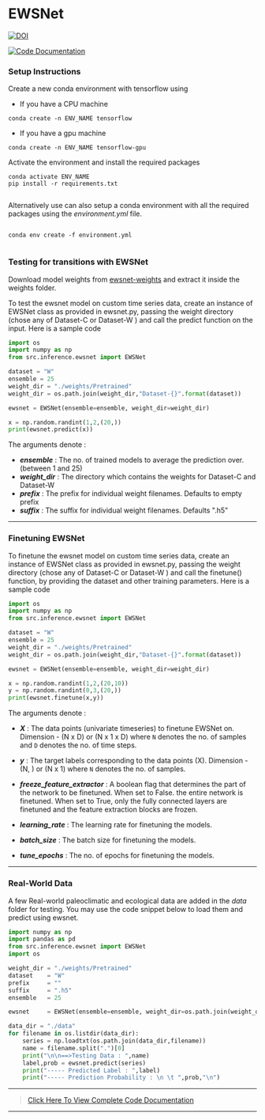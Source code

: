 # EWSNet 

[![DOI](https://zenodo.org/badge/338530625.svg)](https://zenodo.org/badge/latestdoi/338530625)

[![Code Documentation](https://readthedocs.org/projects/pip/badge/?style=for-the-badge)](https://ewsnet.readthedocs.io/en/latest/)


### Setup Instructions
Create a new conda environment with tensorflow using 
  - If you have a CPU machine
```shell
conda create -n ENV_NAME tensorflow
```
- If you have a gpu machine

```shell
conda create -n ENV_NAME tensorflow-gpu
```

Activate the environment and install  the required packages
```shell
conda activate ENV_NAME
pip install -r requirements.txt 
	   
```

Alternatively use can also setup a conda environment with all the required packages using the *environment.yml* file.
```shell

conda env create -f environment.yml
	   
```

### Testing for transitions with EWSNet
Download model weights from  [ewsnet-weights](https://drive.google.com/file/d/1-aY2MepouLQdMSNkYD6jgSedwFXB8BUP/view?usp=sharing "ewsnet-weights") and extract it inside the weights folder.

To test the ewsnet model on custom time series data, create an instance of EWSNet class as provided in ewsnet.py, passing the weight directory (chose any of Dataset-C or Dataset-W ) and call the predict function on the input. Here is a sample code 


```python
import os
import numpy as np
from src.inference.ewsnet import EWSNet

dataset = "W"
ensemble = 25
weight_dir = "./weights/Pretrained"
weight_dir = os.path.join(weight_dir,"Dataset-{}".format(dataset))

ewsnet = EWSNet(ensemble=ensemble, weight_dir=weight_dir)

x = np.random.randint(1,2,(20,))
print(ewsnet.predict(x))
```

The arguments denote :
- ***ensemble*** : The no. of trained models to average the prediction over. (between 1 and 25)
- ***weight_dir*** : The directory which contains the weights for Dataset-C and Dataset-W 
- ***prefix***         : The prefix for individual weight filenames. Defaults to empty prefix
- ***suffix***         : The suffix for individual weight filenames. Defaults ".h5"

----
### Finetuning EWSNet

To finetune the ewsnet model on custom time series data, create an instance of EWSNet class as provided in ewsnet.py, passing the weight directory (chose any of Dataset-C or Dataset-W ) and call the finetune() function, by providing the dataset and other training parameters. Here is a sample code 


```python
import os
import numpy as np
from src.inference.ewsnet import EWSNet

dataset = "W"
ensemble = 25
weight_dir = "./weights/Pretrained"
weight_dir = os.path.join(weight_dir,"Dataset-{}".format(dataset))

ewsnet = EWSNet(ensemble=ensemble, weight_dir=weight_dir)

x = np.random.randint(1,2,(20,10))
y = np.random.randint(0,3,(20,))
print(ewsnet.finetune(x,y))

```
The arguments denote :
- ***X*** : The data points (univariate timeseries) to finetune EWSNet on. Dimension - (N x D) or (N x 1 x D) where `N` denotes the no. of samples and `D` denotes the no. of time steps.

- ***y*** : The target labels corresponding to the data points (X). Dimension - (N, ) or (N x 1) where `N` denotes the no. of samples.

- ***freeze_feature_extractor*** : A boolean flag that determines the part of the network to be finetuned. When set to False. the entire network is finetuned. When set to True, only the fully connected layers are finetuned and the feature extraction blocks are frozen.

- ***learning_rate*** : The learning rate for finetuning the models.

- ***batch_size*** : The batch size for finetuning the models.

- ***tune_epochs*** : The no. of epochs for finetuning the models.

----

### Real-World Data

A few Real-world paleoclimatic and ecological data are added in the *data* folder for testing. You may use the code snippet below to load them and predict using ewsnet. 

```python
import numpy as np
import pandas as pd 
from src.inference.ewsnet import EWSNet
import os

weight_dir = "./weights/Pretrained"
dataset    = "W"
prefix     = ""
suffix     = ".h5"
ensemble   = 25

ewsnet     = EWSNet(ensemble=ensemble, weight_dir=os.path.join(weight_dir,"Dataset-{}".format(dataset)), prefix=prefix,suffix=suffix)

data_dir = "./data"
for filename in os.listdir(data_dir):
    series = np.loadtxt(os.path.join(data_dir,filename))
    name = filename.split(".")[0]
    print("\n\n==>Testing Data : ",name)
    label,prob = ewsnet.predict(series)
    print("----- Predicted Label : ",label)
    print("----- Prediction Probability : \n \t ",prob,"\n")
```


-----

> [Click Here To View Complete Code Documentation](https://readthedocs.org/projects/pip/badge/?version=latest&style=plastic)

-----
